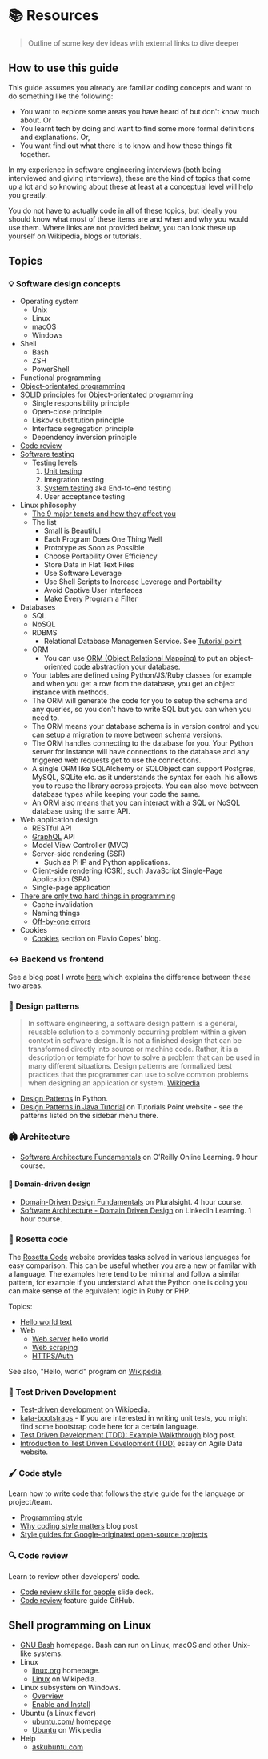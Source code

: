 # 📚 Resources
> Outline of some key dev ideas with external links to dive deeper

## How to use this guide

This guide assumes you already are familiar coding concepts and want to do something like the following:

- You want to explore some areas you have heard of but don't know much about. Or
- You learnt tech by doing and want to find some more formal definitions and explanations. Or,
- You want find out what there is to know and how these things fit together.

In my experience in software engineering interviews (both being interviewed and giving interviews), these are the kind of topics that come up a lot and so knowing about these at least at a conceptual level will help you greatly.

You do not have to actually code in all of these topics, but ideally you should know what most of these items are and when and why you would use them. Where links are not provided below, you can look these up yourself on Wikipedia, blogs or tutorials.


## Topics


### 💡 Software design concepts

- Operating system
	- Unix
	- Linux
	- macOS
	- Windows
- Shell
	- Bash
	- ZSH
	- PowerShell
- Functional programming
- [Object-orientated programming](https://en.wikipedia.org/wiki/Object-oriented_programming)
- [SOLID](https://en.wikipedia.org/wiki/SOLID) principles for Object-orientated programming
    - Single responsibility principle
    - Open-close principle
    - Liskov substitution principle
    - Interface segregation principle
    - Dependency inversion principle
- [Code review](https://en.m.wikipedia.org/wiki/Code_review)
- [Software testing](https://en.m.wikipedia.org/wiki/Software_testing)
    - Testing levels
        1. [Unit testing](https://en.m.wikipedia.org/wiki/Unit_testing)
        1. Integration testing
        1. [System testing](https://en.m.wikipedia.org/wiki/System_testing) aka End-to-end testing
        1. User acceptance testing
- Linux philosophy
    - [The 9 major tenets and how they affect you](https://opensource.com/business/15/2/how-linux-philosophy-affects-you)
    - The list
        - Small is Beautiful
        - Each Program Does One Thing Well
        - Prototype as Soon as Possible
        - Choose Portability Over Efficiency
        - Store Data in Flat Text Files
        - Use Software Leverage
        - Use Shell Scripts to Increase Leverage and Portability
        - Avoid Captive User Interfaces
        - Make Every Program a Filter
- Databases
    - SQL
    - NoSQL
    - RDBMS
    	- Relational Database Managemen Service. See [Tutorial point](https://www.tutorialspoint.com/sql/sql-rdbms-concepts.htm)
    - ORM
    	- You can use [ORM (Object Relational Mapping)](https://en.wikipedia.org/wiki/Object%E2%80%93relational_mapping) to put an object-oriented code abstraction your database. 
	- Your tables are defined using Python/JS/Ruby classes for example and when you get a row from the database, you get an object instance with methods.
	- The ORM will generate the code for you to setup the schema and any queries, so you don't have to write SQL but you can when you need to.
	- The ORM means your database schema is in version control and you can setup a migration to move between schema versions.
	- The ORM handles connecting to the database for you. Your Python server for instance will have connections to the database and any triggered web requests get to use the connections.
	- A single ORM like SQLAlchemy or SQLObject can support Postgres, MySQL, SQLite etc. as it understands the syntax for each. his allows you to reuse the library across projects. You can also move between database types while keeping your code the same.
	- An ORM also means that you can interact with a SQL or NoSQL database using the same API.
- Web application design
    - RESTful API
    - [GraphQL](GraphQL/) API
    - Model View Controller (MVC)
    - Server-side rendering (SSR)
        - Such as PHP and Python applications.
    - Client-side rendering (CSR), such JavaScript Single-Page Application (SPA)
    - Single-page application
- [There are only two hard things in programming](https://www.martinfowler.com/bliki/TwoHardThings.html)
    - Cache invalidation
    - Naming things
    - [Off-by-one errors](https://en.m.wikipedia.org/wiki/Fencepost_error)
- Cookies
	- [Cookies](https://flaviocopes.com/cookies/) section on Flavio Copes' blog.

### ↔️ Backend vs frontend

See a blog post I wrote [here](https://michaelcurrin.github.io/coding-blog/2020/02/20/backend-vs-frontend.html) which explains the difference between these two areas.


### 🌸 Design patterns

> In software engineering, a software design pattern is a general, reusable solution to a commonly occurring problem within a given context in software design. It is not a finished design that can be transformed directly into source or machine code. Rather, it is a description or template for how to solve a problem that can be used in many different situations. Design patterns are formalized best practices that the programmer can use to solve common problems when designing an application or system. [Wikipedia](https://en.wikipedia.org/wiki/Software_design_pattern)

- [Design Patterns](topics/scripting_languages/Python/README.md#design-patterns) in Python.
- [Design Patterns in Java Tutorial](https://www.tutorialspoint.com/design_pattern/index.htm) on Tutorials Point website - see the patterns listed on the sidebar menu there.


### 🏟 Architecture

- [Software Architecture Fundamentals](https://learning.oreilly.com/videos/software-architecture-fundamentals/9781491998991/9781491998991-video316989) on O’Reilly Online Learning. 9 hour course.

#### 🗼 Domain-driven design

- [Domain-Driven Design Fundamentals](https://app.pluralsight.com/library/courses/domain-driven-design-fundamentals/table-of-contents) on Pluralsight. 4 hour course.
- [Software Architecture - Domain Driven Design](https://www.linkedin.com/learning/software-architecture-domain-driven-design/) on LinkedIn Learning. 1 hour course.


### 🔁 Rosetta code

The [Rosetta Code](https://rosettacode.org/) website provides tasks solved in various languages for easy comparison. This can be useful whether you are a new or familar with a language. The examples here tend to be minimal and follow a similar pattern, for example if you understand what the Python one is doing you can make sense of the equivalent logic in Ruby or PHP.

Topics:

- [Hello world text](https://rosettacode.org/wiki/Hello_world/Text)
- Web
    - [Web server](https://rosettacode.org/wiki/Hello_world/Web_server) hello world
    - [Web scraping](https://www.rosettacode.org/wiki/Web_scraping)
    - [HTTPS/Auth](https://rosettacode.org/wiki/HTTPS/Authenticated)

See also, "Hello, world" program on [Wikipedia](https://en.wikipedia.org/wiki/%22Hello,_World!%22_program).


### 📏 Test Driven Development

- [Test-driven development](https://en.wikipedia.org/wiki/Test-driven_development) on Wikipedia.
- [kata-bootstraps](https://github.com/swkBerlin/kata-bootstraps) - If you are interested in writing unit tests, you might find some bootstrap code here for a certain language.
- [Test Driven Development (TDD): Example Walkthrough](https://technologyconversations.com/2013/12/20/test-driven-development-tdd-example-walkthrough/) blog post.
- [Introduction to Test Driven Development (TDD)](http://agiledata.org/essays/tdd.html) essay on Agile Data website.


### 🖌 Code style

Learn how to write code that follows the style guide for the language or project/team.

- [Programming style](https://en.wikipedia.org/wiki/Programming_style)
- [Why coding style matters](https://www.smashingmagazine.com/2012/10/why-coding-style-matters/) blog post
- [Style guides for Google-originated open-source projects](https://github.com/google/styleguide)

### 🔍 Code review

Learn to review other developers' code.

- [Code review skills for people](https://speakerdeck.com/nnja/code-review-skills-for-people) slide deck.
- [Code review](https://github.com/features/code-review/) feature guide GitHub.


## Shell programming on Linux

- [GNU Bash](https://www.gnu.org/software/bash/) homepage. Bash can run on Linux, macOS and other Unix-like systems.
- Linux
	- [linux.org](https://www.linux.org/) homepage.
	- [Linux](https://en.wikipedia.org/wiki/Linux) on Wikipedia.
- Linux subsystem on Windows.
	- [Overview](https://docs.microsoft.com/en-us/learn/modules/get-started-with-windows-subsystem-for-linux/)
	- [Enable and Install](https://docs.microsoft.com/en-us/learn/modules/get-started-with-windows-subsystem-for-linux/2-enable-and-install)
- Ubuntu (a Linux flavor)
	- [ubuntu.com/](https://ubuntu.com/) homepage
	- [Ubuntu](https://en.wikipedia.org/wiki/Ubuntu) on Wikipedia
- Help
	- [askubuntu.com](https://askubuntu.com/)
